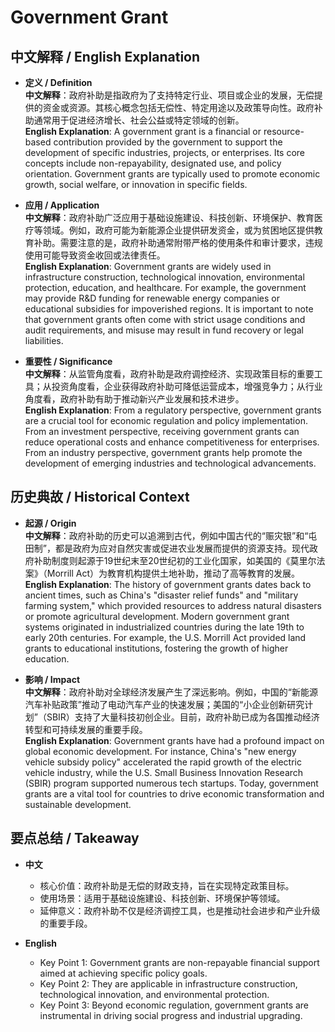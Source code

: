 # Government Grant

## 中文解释 / English Explanation

* **定义 / Definition**  
  **中文解释**：政府补助是指政府为了支持特定行业、项目或企业的发展，无偿提供的资金或资源。其核心概念包括无偿性、特定用途以及政策导向性。政府补助通常用于促进经济增长、社会公益或特定领域的创新。  
  **English Explanation**: A government grant is a financial or resource-based contribution provided by the government to support the development of specific industries, projects, or enterprises. Its core concepts include non-repayability, designated use, and policy orientation. Government grants are typically used to promote economic growth, social welfare, or innovation in specific fields.

* **应用 / Application**  
  **中文解释**：政府补助广泛应用于基础设施建设、科技创新、环境保护、教育医疗等领域。例如，政府可能为新能源企业提供研发资金，或为贫困地区提供教育补助。需要注意的是，政府补助通常附带严格的使用条件和审计要求，违规使用可能导致资金收回或法律责任。  
  **English Explanation**: Government grants are widely used in infrastructure construction, technological innovation, environmental protection, education, and healthcare. For example, the government may provide R&D funding for renewable energy companies or educational subsidies for impoverished regions. It is important to note that government grants often come with strict usage conditions and audit requirements, and misuse may result in fund recovery or legal liabilities.

* **重要性 / Significance**  
  **中文解释**：从监管角度看，政府补助是政府调控经济、实现政策目标的重要工具；从投资角度看，企业获得政府补助可降低运营成本，增强竞争力；从行业角度看，政府补助有助于推动新兴产业发展和技术进步。  
  **English Explanation**: From a regulatory perspective, government grants are a crucial tool for economic regulation and policy implementation. From an investment perspective, receiving government grants can reduce operational costs and enhance competitiveness for enterprises. From an industry perspective, government grants help promote the development of emerging industries and technological advancements.

## 历史典故 / Historical Context

* **起源 / Origin**  
  **中文解释**：政府补助的历史可以追溯到古代，例如中国古代的“赈灾银”和“屯田制”，都是政府为应对自然灾害或促进农业发展而提供的资源支持。现代政府补助制度则起源于19世纪末至20世纪初的工业化国家，如美国的《莫里尔法案》（Morrill Act）为教育机构提供土地补助，推动了高等教育的发展。  
  **English Explanation**: The history of government grants dates back to ancient times, such as China's "disaster relief funds" and "military farming system," which provided resources to address natural disasters or promote agricultural development. Modern government grant systems originated in industrialized countries during the late 19th to early 20th centuries. For example, the U.S. Morrill Act provided land grants to educational institutions, fostering the growth of higher education.

* **影响 / Impact**  
  **中文解释**：政府补助对全球经济发展产生了深远影响。例如，中国的“新能源汽车补贴政策”推动了电动汽车产业的快速发展；美国的“小企业创新研究计划”（SBIR）支持了大量科技初创企业。目前，政府补助已成为各国推动经济转型和可持续发展的重要手段。  
  **English Explanation**: Government grants have had a profound impact on global economic development. For instance, China's "new energy vehicle subsidy policy" accelerated the rapid growth of the electric vehicle industry, while the U.S. Small Business Innovation Research (SBIR) program supported numerous tech startups. Today, government grants are a vital tool for countries to drive economic transformation and sustainable development.

## 要点总结 / Takeaway

* **中文**  
  - 核心价值：政府补助是无偿的财政支持，旨在实现特定政策目标。  
  - 使用场景：适用于基础设施建设、科技创新、环境保护等领域。  
  - 延伸意义：政府补助不仅是经济调控工具，也是推动社会进步和产业升级的重要手段。  

* **English**  
  - Key Point 1: Government grants are non-repayable financial support aimed at achieving specific policy goals.  
  - Key Point 2: They are applicable in infrastructure construction, technological innovation, and environmental protection.  
  - Key Point 3: Beyond economic regulation, government grants are instrumental in driving social progress and industrial upgrading.